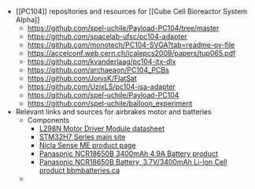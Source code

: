 - [[PC104]] repositories and resources for [[Cube Cell Bioreactor System Alpha]]
	- https://github.com/spel-uchile/Payload-PC104/tree/master
	- https://github.com/spacelab-ufsc/pc104-adapter
	- https://github.com/monotech/PC104-SVGA?tab=readme-ov-file
	- https://accelconf.web.cern.ch/icalepcs2009/papers/tup065.pdf
	- https://github.com/kvanderlaag/pc104-itx-dlx
	- https://github.com/archaeaon/PC104_PCBs
	- https://github.com/JonisK/FlatSat
	- https://github.com/UzixLS/pc104-isa-adapter
	- https://github.com/spel-uchile/Payload-PC104
	- https://github.com/spel-uchile/balloon_experiment
- Relevant links and sources for airbrakes motor and batteries
	- Components
		- [L298N Motor Driver Module datasheet](https://components101.com/modules/l293n-motor-driver-module)
		- [STM32H7 Series main site](https://www.st.com/en/microcontrollers-microprocessors/stm32h7-series.html)
		- [Nicla Sense ME product page](https://store.arduino.cc/products/nicla-sense-me)
		- [Panasonic NCR18650B 3400mAh 4.9A Battery product](https://www.18650batterystore.com/en-ca/products/panasonic-ncr18650b)
		- [Panasonic NCR18650B Battery, 3.7V/3400mAh Li-Ion Cell product bbmbatteries.ca](https://bbmbattery.ca/products/panasonic-ncr18650b-battery-3-7v-3400mah-li-ion-cell)
	-